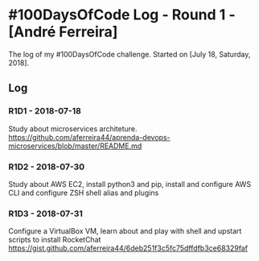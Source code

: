# #100DaysOfCode Log - Round 1 - [André Ferreira]

The log of my #100DaysOfCode challenge. Started on [July 18, Saturday, 2018].

## Log

### R1D1 - 2018-07-18
Study about microservices architeture. https://github.com/aferreira44/aprenda-devops-microservices/blob/master/README.md

### R1D2 - 2018-07-30
Study about AWS EC2, install python3 and pip, install and configure AWS CLI and configure ZSH shell alias and plugins

### R1D3 - 2018-07-31
Configure a VirtualBox VM, learn about and play with shell and upstart scripts to install RocketChat https://gist.github.com/aferreira44/6deb251f3c5fc75dffdfb3ce68329faf
